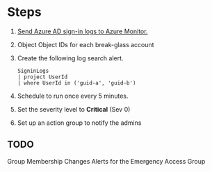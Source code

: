 # Steps

1. [Send Azure AD sign-in logs to Azure Monitor.](https://docs.microsoft.com/azure/active-directory/reports-monitoring/howto-integrate-activity-logs-with-log-analytics)

2. Object Object IDs for each break-glass account

3. Create the following log search alert.

   ```kusto
   SigninLogs
   | project UserId
   | where UserId in ('guid-a', 'guid-b')
   ```

4. Schedule to run once every 5 minutes.

5. Set the severity level to **Critical** (Sev 0)

6. Set up an action group to notify the admins

## TODO

Group Membership Changes Alerts for the Emergency Access Group
